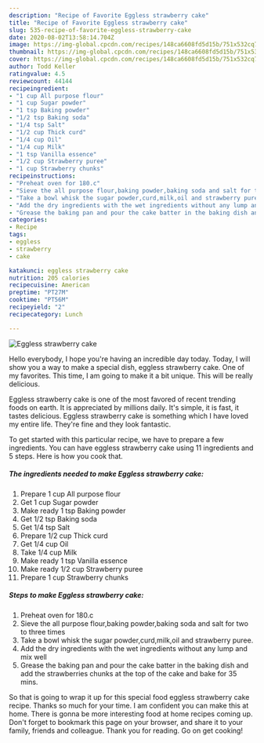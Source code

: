```yaml
---
description: "Recipe of Favorite Eggless strawberry cake"
title: "Recipe of Favorite Eggless strawberry cake"
slug: 535-recipe-of-favorite-eggless-strawberry-cake
date: 2020-08-02T13:58:14.704Z
image: https://img-global.cpcdn.com/recipes/148ca6608fd5d15b/751x532cq70/eggless-strawberry-cake-recipe-main-photo.jpg
thumbnail: https://img-global.cpcdn.com/recipes/148ca6608fd5d15b/751x532cq70/eggless-strawberry-cake-recipe-main-photo.jpg
cover: https://img-global.cpcdn.com/recipes/148ca6608fd5d15b/751x532cq70/eggless-strawberry-cake-recipe-main-photo.jpg
author: Todd Keller
ratingvalue: 4.5
reviewcount: 44144
recipeingredient:
- "1 cup All purpose flour"
- "1 cup Sugar powder"
- "1 tsp Baking powder"
- "1/2 tsp Baking soda"
- "1/4 tsp Salt"
- "1/2 cup Thick curd"
- "1/4 cup Oil"
- "1/4 cup Milk"
- "1 tsp Vanilla essence"
- "1/2 cup Strawberry puree"
- "1 cup Strawberry chunks"
recipeinstructions:
- "Preheat oven for 180.c"
- "Sieve the all purpose flour,baking powder,baking soda and salt for two to three times"
- "Take a bowl whisk the sugar powder,curd,milk,oil and strawberry puree."
- "Add the dry ingredients with the wet ingredients without any lump and mix well"
- "Grease the baking pan and pour the cake batter in the baking dish and add the strawberries chunks at the top of the cake and bake for 35 mins."
categories:
- Recipe
tags:
- eggless
- strawberry
- cake

katakunci: eggless strawberry cake 
nutrition: 205 calories
recipecuisine: American
preptime: "PT27M"
cooktime: "PT56M"
recipeyield: "2"
recipecategory: Lunch

---
```



![Eggless strawberry cake](https://img-global.cpcdn.com/recipes/148ca6608fd5d15b/751x532cq70/eggless-strawberry-cake-recipe-main-photo.jpg)

Hello everybody, I hope you're having an incredible day today. Today, I will show you a way to make a special dish, eggless strawberry cake. One of my favorites. This time, I am going to make it a bit unique. This will be really delicious.



Eggless strawberry cake is one of the most favored of recent trending foods on earth. It is appreciated by millions daily. It's simple, it is fast, it tastes delicious. Eggless strawberry cake is something which I have loved my entire life. They're fine and they look fantastic.


To get started with this particular recipe, we have to prepare a few ingredients. You can have eggless strawberry cake using 11 ingredients and 5 steps. Here is how you cook that.

<!--inarticleads1-->

##### The ingredients needed to make Eggless strawberry cake:

1. Prepare 1 cup All purpose flour
1. Get 1 cup Sugar powder
1. Make ready 1 tsp Baking powder
1. Get 1/2 tsp Baking soda
1. Get 1/4 tsp Salt
1. Prepare 1/2 cup Thick curd
1. Get 1/4 cup Oil
1. Take 1/4 cup Milk
1. Make ready 1 tsp Vanilla essence
1. Make ready 1/2 cup Strawberry puree
1. Prepare 1 cup Strawberry chunks




<!--inarticleads2-->

##### Steps to make Eggless strawberry cake:

1. Preheat oven for 180.c
1. Sieve the all purpose flour,baking powder,baking soda and salt for two to three times
1. Take a bowl whisk the sugar powder,curd,milk,oil and strawberry puree.
1. Add the dry ingredients with the wet ingredients without any lump and mix well
1. Grease the baking pan and pour the cake batter in the baking dish and add the strawberries chunks at the top of the cake and bake for 35 mins.




So that is going to wrap it up for this special food eggless strawberry cake recipe. Thanks so much for your time. I am confident you can make this at home. There is gonna be more interesting food at home recipes coming up. Don't forget to bookmark this page on your browser, and share it to your family, friends and colleague. Thank you for reading. Go on get cooking!
